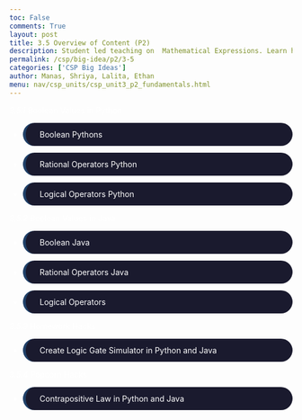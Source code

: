 ```yaml
---
toc: False
comments: True
layout: post
title: 3.5 Overview of Content (P2)
description: Student led teaching on  Mathematical Expressions. Learn how mathematical expressions involve using arithmetic operators (like addition, subtraction, multiplication, and division) to perform calculations
permalink: /csp/big-idea/p2/3-5
categories: ['CSP Big Ideas']
author: Manas, Shriya, Lalita, Ethan
menu: nav/csp_units/csp_unit3_p2_fundamentals.html
---
```


_3.5.1_ Boolean Values in Python
- Boolean Pythons 
- Rational Operators Python
- Logical Operators Python

_3.5.2_ Boolean Values in Java
- Boolean Java
- Rational Operators Java
- Logical Operators

_3.5.3_ Homework Hacks
- Create Logic Gate Simulator in Python and Java

_3.5.4_ Popcorn Hacks
- Contrapositive Law in Python and Java

<style>
    article {
        background-color: #000000 !important; /* Black background */
        border: 3px solid #1a1a2e !important; /* Dark blue border */
        padding: 25px !important;
        border-radius: 50px !important;
    }
    article h1 {
        color: #ffffff !important; /* White header */
    }
    article h2, h3, h4, p {
        color: #ffffff !important; /* White text */
    }
    article ul, ol, li {
        background-color: #1a1a2e !important; /* Dark blue for lists */
        border-left: 5px solid #1f4068 !important; /* Slightly lighter blue list border */
        color: #ffffff !important; /* White list text */
        padding: 12px 25px !important;
        margin: 12px 0 !important;
        border-radius: 50px !important;
    }
    article .center-text {
        text-align: center !important;
    }
    article summary {
        color: #ffffff !important; /* White summary */
    }
    article code {
        color: #ffffff !important; /* White code text */
        background-color: #1f4068 !important; /* Dark blue background */
        padding: 3px 6px !important;
        border-radius: 50px !important;
    }
</style>

